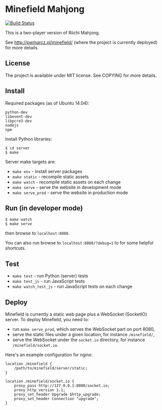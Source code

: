 
# Minefield Mahjong

[![Build Status](https://travis-ci.org/pwmarcz/minefield.svg?branch=master)](https://travis-ci.org/pwmarcz/minefield)

This is a two-player version of Riichi Mahjong.

See http://pwmarcz.pl/minefield/ (where the project is currently deployed) for more details.

## License

The project is available under MIT license. See COPYING for more details.

## Install

Required packages (as of Ubuntu 14.04):

    python-dev
    libevent-dev
    libpcre3-dev
    nodejs
    npm

Install Python libraries:

    $ cd server
    $ make

Server make targets are:

  - `make env` - install server packages
  - `make static` - recompile static assets
  - `make watch` - recompile static assets on each change
  - `make serve` - serve the website in development mode
  - `make serve_prod` - serve the website in production mode

## Run (in developer mode)

    $ make watch
    $ make serve

then browse to `localhost:8080`.

You can also run browse to `localhost:8080/?debug=1` to for some helpful shortcuts.

## Test

  - `make test` - run Python (server) tests
  - `make test_js` - run JavaScript tests
  - `make watch_test_js` - run JavaScript tests on each change

## Deploy

Minefield is currently a static web page plus a WebSocket (SocketIO) server.
To deploy Minefield, you need to:

  - run `make serve_prod`, which serves the WebSocket part on port 8080,
  - serve the static files under a given location, for instance `/minefield/`,
  - serve the WebSocket under the `socket.io` directory, for instance `/minefield/socket.io`.

Here's an example configuration for nginx:

    location /minefield {
        /path/to/minefield/server/static;
    }

    location /minefield/socket.io {
        proxy_pass http://127.0.0.1:8080/socket.io;
        proxy_http_version 1.1;
        proxy_set_header Upgrade $http_upgrade;
        proxy_set_header Connection "upgrade";
    }
